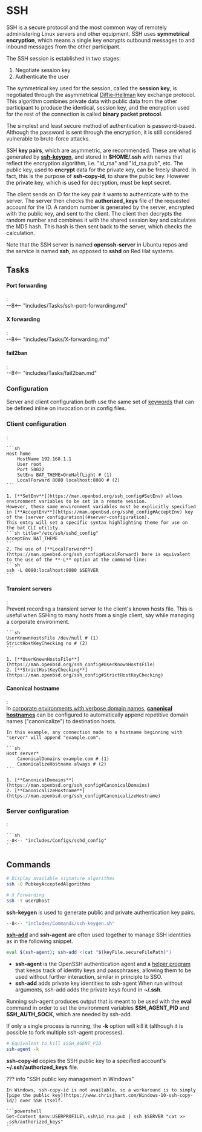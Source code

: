 # SSH

SSH is a secure protocol and the most common way of remotely administering Linux servers and other equipment.
SSH uses **symmetrical encryption**, which means a single key encrypts outbound messages to and inbound messages from the other participant.

The SSH session is established in two stages:

1. Negotiate session key
2. Authenticate the user

The symmetrical key used for the session, called the **session key**, is negotiated through the asymmetrical [Diffie-Hellman](#diffie-hellman) key exchange protocol.
This algorithm combines private data with public data from the other participant to produce the identical, session key, and the encryption used for the rest of the connection is called **binary packet protocol**.

The simplest and least secure method of authentication is password-based.
Although the password is sent through the encryption, it is still considered vulnerable to brute-force attacks.

SSH **key pairs**, which are asymmetric, are recommended. These are what is generated by [**ssh-keygen**](#ssh-keygen), and stored in **$HOME/.ssh** with names that reflect the encryption algorithm, i.e. "id_rsa" and "id_rsa.pub", etc.
The public key, used to **encrypt** data for the private key, can be freely shared.
In fact, this is the purpose of **ssh-copy-id**, to share the public key.
However the private key, which is used for decryption, must be kept secret.

The client sends an ID for the key pair it wants to authenticate with to the server. The server then checks the **authorized_keys** file of the requested account for the ID.
A random number is generated by the server, encrypted with the public key, and sent to the client.
The client then decrypts the random number and combines it with the shared session key and calculates the MD5 hash.
This hash is then sent back to the server, which checks the calculation.


Note that the SSH server is named **openssh-server** in Ubuntu repos and the service is named **ssh**, as opposed to **sshd** on Red Hat systems.




## Tasks

#### Port forwarding
:   
    --8<-- "includes/Tasks/ssh-port-forwarding.md"

#### X forwarding
:   
    --8<-- "includes/Tasks/X-forwarding.md"

#### fail2ban
:   
    --8<-- "includes/Tasks/fail2ban.md"

### Configuration

Server and client configuration both use the same set of [keywords](https://man.openbsd.org/ssh_config) that can be defined inline on invocation or in config files.

### Client configuration
:   

    ```sh
    Host home
        HostName 192.168.1.1
        User root
        Port 50022
        SetEnv BAT_THEME=OneHalfLight # (1)
        LocalForward 8080 localhost:8080 # (2)
    ```

    1. [**SetEnv**](https://man.openbsd.org/ssh_config#SetEnv) allows environment variables to be set in a remote session. 
    However, these same environment variables must be explicitly specified in [**AcceptEnv**](https://man.openbsd.org/sshd_config#AcceptEnv) key of the [server configuration](#server-configuration).
    This entry will set a specific syntax highlighting theme for use on the bat CLI utility.
    ```sh title="/etc/ssh/sshd_config"
    AcceptEnv BAT_THEME
    ```
    2. The use of [**LocalForward**](https://man.openbsd.org/ssh_config#LocalForward) here is equivalent to the use of the **-L** option at the command-line:
    ```sh
    ssh -L 8080:localhost:8080 $SERVER
    ```

#### Transient servers
:   
    Prevent recording a transient server to the client's known hosts file.
    This is useful when SSHing to many hosts from a single client, say while managing a corporate environment.

    ```sh
    UserKnownHostsFile /dev/null # (1)
    StrictHostKeyChecking no # (2)
    ```

    1. [**UserKnownHostsFile**](https://man.openbsd.org/ssh_config#UserKnownHostsFile)
    2. [**StrictHostKeyChecking**](https://man.openbsd.org/ssh_config#StrictHostKeyChecking)

#### Canonical hostname
:   
    In [corporate environments with verbose domain names](https://serverfault.com/questions/363055/regular-expression-matching-in-ssh-config), [**canonical hostnames**](https://man.openbsd.org/ssh_config#CanonicalDomains) can be configured to automatically append repetitive domain names ("canonicalize") to destination hosts.

    In this example, any connection made to a hostname beginning with "server" will append "example.com".

    ```sh
    Host server*
        CanonicalDomains example.com # (1)
        CanonicalizeHostname always # (2)
    ```

    1. [**CanonicalDomains**](https://man.openbsd.org/ssh_config#CanonicalDomains)
    2. [**CanonicalizeHostname**](https://man.openbsd.org/ssh_config#CanonicalizeHostname)

### Server configuration
:   

    ```sh
    --8<-- "includes/Configs/sshd_config"
    ```

## Commands

```sh title="ssh"
# Display available signature algorithms
ssh -Q PubkeyAcceptedAlgorithms

# X Forwarding
ssh -Y user@host
```

**ssh-keygen** is used to generate public and private authentication key pairs.

```sh title="ssh-keygen"
--8<-- "includes/Commands/ssh-keygen.sh"
```

[**ssh-add**](https://www.ssh.com/academy/ssh/add-command) and **ssh-agent** are often used together to manage SSH identities as in the following snippet.

```sh
eval $(ssh-agent); ssh-add <(cat "$(keyFile.secureFilePath)")
```

- **ssh-agent** is the OpenSSH authentication agent and a [helper program](https://www.ssh.com/academy/ssh/agent) that keeps track of identity keys and passphrases, allowing them to be used without further interaction, similar in principle to SSO.
- **ssh-add** adds private key identities to ssh-agent
When run without arguments, ssh-add adds the private keys found in **~/.ssh**.

Running ssh-agent produces output that is meant to be used with the **eval** command in order to set the environment variables **SSH\_AGENT\_PID** and **SSH\_AUTH\_SOCK**, which are needed by ssh-add.

If only a single process is running, the **-k** option will kill it (although it is possible to fork multiple ssh-agent processes).

```sh
# Equivalent to kill $SSH_AGENT_PID
ssh-agent -k 
```


**ssh-copy-id** copies the SSH public key to a specified account's **~/.ssh/authorized_keys** file.

??? info "SSH public key management in Windows"

    In Windows, ssh-copy-id is not available, so a workaround is to simply [pipe the public key](https://www.chrisjhart.com/Windows-10-ssh-copy-id/) over SSH itself.

    ```powershell
    Get-Content $env:USERPROFILE\.ssh\id_rsa.pub | ssh $SERVER "cat >> .ssh/authorized_keys"
    ```


